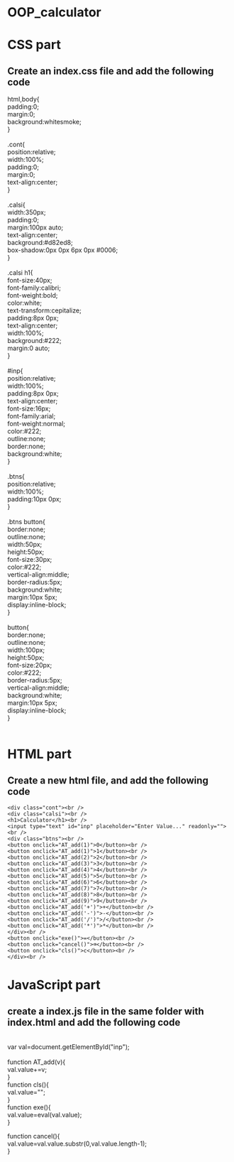 # OOP_calculator

# CSS part
## Create an index.css file and add the following code
html,body{<br />
padding:0;<br />
margin:0;<br />
background:whitesmoke;<br />
}<br />
<br />
.cont{<br />
position:relative;<br />
width:100%;<br />
padding:0;<br />
margin:0;<br />
text-align:center;<br />
}<br />
<br />
.calsi{<br />
width:350px;<br />
padding:0;<br />
margin:100px auto;<br />
text-align:center;<br />
background:#d82ed8;<br />
box-shadow:0px 0px 6px 0px #0006;<br />
}<br />
<br />
.calsi h1{<br />
font-size:40px;<br />
font-family:calibri;<br />
font-weight:bold;<br />
color:white;<br />
text-transform:cepitalize;<br />
padding:8px 0px;<br />
text-align:center;<br />
width:100%;<br />
background:#222;<br />
margin:0 auto;<br />
}<br />
<br />
#inp{<br />
position:relative;<br />
width:100%;<br />
padding:8px 0px;<br />
text-align:center;<br />
font-size:16px;<br />
font-family:arial;<br />
font-weight:normal;<br />
color:#222;<br />
outline:none;<br />
border:none;<br />
background:white;<br />
}<br />
<br />
.btns{<br />
position:relative;<br />
width:100%;<br />
padding:10px 0px;<br />
}<br />
<br />
.btns button{<br />
border:none;<br />
outline:none;<br />
width:50px;<br />
height:50px;<br />
font-size:30px;<br />
color:#222;<br />
vertical-align:middle;<br />
border-radius:5px;<br />
background:white;<br />
margin:10px 5px;<br />
display:inline-block;<br />
}<br />
<br />
button{<br />
border:none;<br />
outline:none;<br />
width:100px;<br />
height:50px;<br />
font-size:20px;<br />
color:#222;<br />
border-radius:5px;<br />
vertical-align:middle;<br />
background:white;<br />
margin:10px 5px;<br />
display:inline-block;<br />
}<br />
<br />

# HTML part<br />
## Create a new html file, and add the following code<br />
```
<div class="cont"><br />
<div class="calsi"><br />
<h1>Calculator</h1><br />
<input type="text" id="inp" placeholder="Enter Value..." readonly=""><br />
<div class="btns"><br />
<button onclick="AT_add(1)">0</button><br />
<button onclick="AT_add(1)">1</button><br />
<button onclick="AT_add(2)">2</button><br />
<button onclick="AT_add(3)">3</button><br />
<button onclick="AT_add(4)">4</button><br />
<button onclick="AT_add(5)">5</button><br />
<button onclick="AT_add(6)">6</button><br />
<button onclick="AT_add(7)">7</button><br />
<button onclick="AT_add(8)">8</button><br />
<button onclick="AT_add(9)">9</button><br />
<button onclick="AT_add('+')">+</button><br />
<button onclick="AT_add('-')">-</button><br />
<button onclick="AT_add('/')">/</button><br />
<button onclick="AT_add('*')">*</button><br />
</div><br />
<button onclick="exe()">=</button><br />
<button onclick="cancel()">⌫</button><br />
<button onclick="cls()">c</button><br />
</div><br />
```
# JavaScript part<br />
## create a index.js file in the same folder with index.html and add the following code<br />
<br />
var val=document.getElementById("inp");<br />
<br />
function AT_add(v){<br />
val.value+=v;<br />
}
<br />
function cls(){<br />
val.value="";<br />
}<br />
function exe(){<br />
val.value=eval(val.value);<br />
}<br />

function cancel(){<br />
val.value=val.value.substr(0,val.value.length-1);<br />
}
<br />
